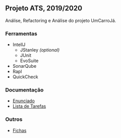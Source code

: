 ## Projeto ATS, 2019/2020
Análise, Refactoring e Análise do projeto UmCarroJá.

### Ferramentas
- IntelIJ
  - JStanley *(optional)*
  - JUnit
  - EvoSuite
- SonarQube
- Rapl
- QuickCheck

### Documentação
- [Enunciado](./projeto.pdf)
- [Lista de Tarefas](-/../tarefas.md)

### Outros
- [Fichas](./entregas)